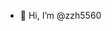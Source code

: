 - 👋 Hi, I’m @zzh5560


<!---
zzh5560/zzh5560 is a ✨ special ✨ repository because its `README.md` (this file) appears on your GitHub profile.
You can click the Preview link to take a look at your changes.
--->
